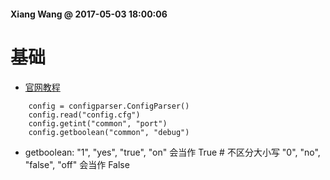 #### Xiang Wang @ 2017-05-03 18:00:06

# 基础
* [官网教程](https://docs.python.org/3.5/library/configparser.html)
```
    config = configparser.ConfigParser()
    config.read("config.cfg")
    config.getint("common", "port")
    config.getboolean("common", "debug")
```

* getboolean:
    "1", "yes", "true", "on" 会当作 True  # 不区分大小写
    "0", "no", "false", "off" 会当作 False
